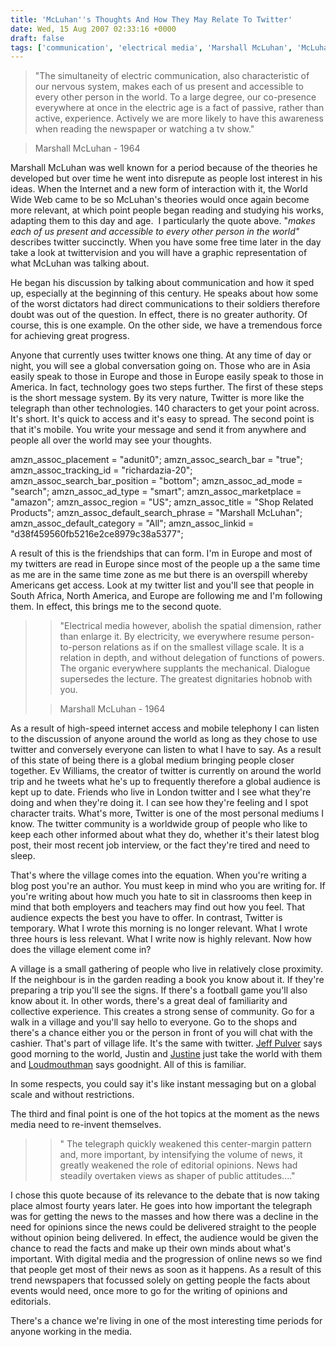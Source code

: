 ```yaml
---
title: 'McLuhan''s Thoughts And How They May Relate To Twitter'
date: Wed, 15 Aug 2007 02:33:16 +0000
draft: false
tags: ['communication', 'electrical media', 'Marshall McLuhan', 'McLuhan', 'observation', 'Post-university life', 'tech related', 'twitter', 'university']
---
```


> "The simultaneity of electric communication, also characteristic of our nervous system, makes each of us present and accessible to every other person in the world. To a large degree, our co-presence everywhere at once in the electric age is a fact of passive, rather than active, experience. Actively we are more likely to have this awareness when reading the newspaper or watching a tv show."

> Marshall McLuhan - 1964

Marshall McLuhan was well known for a period because of the theories he developed but over time he went into disrepute as people lost interest in his ideas. When the Internet and a new form of interaction with it, the World Wide Web came to be so McLuhan's theories would once again become more relevant, at which point people began reading and studying his works, adapting them to this day and age.  I particularly the quote above. "_makes each of us present and accessible to every other person in the world"_ describes twitter succinctly. When you have some free time later in the day take a look at twittervision and you will have a graphic representation of what McLuhan was talking about.

He began his discussion by talking about communication and how it sped up, especially at the beginning of this century. He speaks about how some of the worst dictators had direct communications to their soldiers therefore doubt was out of the question. In effect, there is no greater authority. Of course, this is one example. On the other side, we have a tremendous force for achieving great progress.

Anyone that currently uses twitter knows one thing. At any time of day or night, you will see a global conversation going on. Those who are in Asia easily speak to those in Europe and those in Europe easily speak to those in America. In fact, technology goes two steps further. The first of these steps is the short message system. By its very nature, Twitter is more like the telegraph than other technologies. 140 characters to get your point across. It's short. It's quick to access and it's easy to spread. The second point is that it's mobile. You write your message and send it from anywhere and people all over the world may see your thoughts.

amzn\_assoc\_placement = "adunit0"; amzn\_assoc\_search\_bar = "true"; amzn\_assoc\_tracking\_id = "richardazia-20"; amzn\_assoc\_search\_bar\_position = "bottom"; amzn\_assoc\_ad\_mode = "search"; amzn\_assoc\_ad\_type = "smart"; amzn\_assoc\_marketplace = "amazon"; amzn\_assoc\_region = "US"; amzn\_assoc\_title = "Shop Related Products"; amzn\_assoc\_default\_search\_phrase = "Marshall McLuhan"; amzn\_assoc\_default\_category = "All"; amzn\_assoc\_linkid = "d38f459560fb5216e2ce8979c38a5377";

A result of this is the friendships that can form. I'm in Europe and most of my twitters are read in Europe since most of the people up a the same time as me are in the same time zone as me but there is an overspill whereby Americans get access. Look at my twitter list and you'll see that people in South Africa, North America, and Europe are following me and I'm following them. In effect, this brings me to the second quote.

> > "Electrical media however, abolish the spatial dimension, rather than enlarge it. By electricity, we everywhere resume person-to-person relations as if on the smallest village scale. It is a relation in depth, and without delegation of functions of powers. The organic everywhere supplants the mechanical. Dialogue supersedes the lecture. The greatest dignitaries hobnob with you.
> 
> > Marshall McLuhan - 1964

As a result of high-speed internet access and mobile telephony I can listen to the discussion of anyone around the world as long as they chose to use twitter and conversely everyone can listen to what I have to say. As a result of this state of being there is a global medium bringing people closer together. Ev Williams, the creator of twitter is currently on around the world trip and he tweets what he's up to frequently therefore a global audience is kept up to date. Friends who live in London twitter and I see what they're doing and when they're doing it. I can see how they're feeling and I spot character traits. What's more, Twitter is one of the most personal mediums I know. The twitter community is a worldwide group of people who like to keep each other informed about what they do, whether it's their latest blog post, their most recent job interview, or the fact they're tired and need to sleep.

That's where the village comes into the equation. When you're writing a blog post you're an author. You must keep in mind who you are writing for. If you're writing about how much you hate to sit in classrooms then keep in mind that both employers and teachers may find out how you feel. That audience expects the best you have to offer. In contrast, Twitter is temporary. What I wrote this morning is no longer relevant. What I wrote three hours is less relevant. What I write now is highly relevant. Now how does the village element come in?

A village is a small gathering of people who live in relatively close proximity. If the neighbour is in the garden reading a book you know about it. If they're preparing a trip you'll see the signs. If there's a football game you'll also know about it. In other words, there's a great deal of familiarity and collective experience. This creates a strong sense of community. Go for a walk in a village and you'll say hello to everyone. Go to the shops and there's a chance either you or the person in front of you will chat with the cashier. That's part of village life. It's the same with twitter. [Jeff Pulver](https://twitter.com/jeffpulver) says good morning to the world, Justin and [Justine](https://twitter.com/ijustine) just take the world with them and [Loudmouthman](https://twitter.com/loudmouthman) says goodnight. All of this is familiar.

In some respects, you could say it's like instant messaging but on a global scale and without restrictions.

The third and final point is one of the hot topics at the moment as the news media need to re-invent themselves.

> > " The telegraph quickly weakened this center-margin pattern and, more important, by intensifying the volume of news, it greatly weakened the role of editorial opinions. News had steadily overtaken views as shaper of public attitudes...."

I chose this quote because of its relevance to the debate that is now taking place almost fourty years later. He goes into how important the telegraph was for getting the news to the masses and how there was a decline in the need for opinions since the news could be delivered straight to the people without opinion being delivered. In effect, the audience would be given the chance to read the facts and make up their own minds about what's important. With digital media and the progression of online news so we find that people get most of their news as soon as it happens. As a result of this trend newspapers that focussed solely on getting people the facts about events would need, once more to go for the writing of opinions and editorials.

There's a chance we're living in one of the most interesting time periods for anyone working in the media.